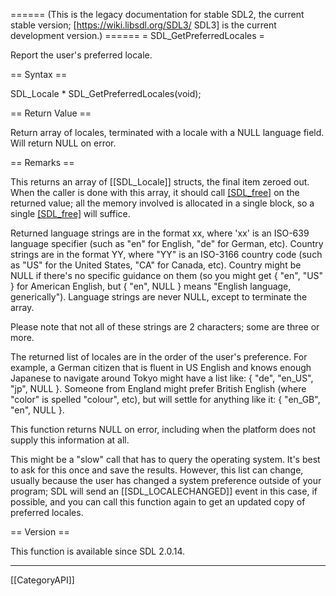 ====== (This is the legacy documentation for stable SDL2, the current stable version; [https://wiki.libsdl.org/SDL3/ SDL3] is the current development version.) ======
= SDL_GetPreferredLocales =

Report the user's preferred locale.

== Syntax ==

<syntaxhighlight lang='c'>
SDL_Locale * SDL_GetPreferredLocales(void);
</syntaxhighlight>

== Return Value ==

Return array of locales, terminated with a locale with a NULL language
field. Will return NULL on error.

== Remarks ==

This returns an array of [[SDL_Locale]] structs, the final item zeroed out.
When the caller is done with this array, it should call [[SDL_free]]() on
the returned value; all the memory involved is allocated in a single block,
so a single [[SDL_free]]() will suffice.

Returned language strings are in the format xx, where 'xx' is an ISO-639
language specifier (such as "en" for English, "de" for German, etc).
Country strings are in the format YY, where "YY" is an ISO-3166 country
code (such as "US" for the United States, "CA" for Canada, etc). Country
might be NULL if there's no specific guidance on them (so you might get {
"en", "US" } for American English, but { "en", NULL } means "English
language, generically"). Language strings are never NULL, except to
terminate the array.

Please note that not all of these strings are 2 characters; some are three
or more.

The returned list of locales are in the order of the user's preference. For
example, a German citizen that is fluent in US English and knows enough
Japanese to navigate around Tokyo might have a list like: { "de", "en_US",
"jp", NULL }. Someone from England might prefer British English (where
"color" is spelled "colour", etc), but will settle for anything like it: {
"en_GB", "en", NULL }.

This function returns NULL on error, including when the platform does not
supply this information at all.

This might be a "slow" call that has to query the operating system. It's
best to ask for this once and save the results. However, this list can
change, usually because the user has changed a system preference outside of
your program; SDL will send an [[SDL_LOCALECHANGED]] event in this case, if
possible, and you can call this function again to get an updated copy of
preferred locales.

== Version ==

This function is available since SDL 2.0.14.

----
[[CategoryAPI]]


